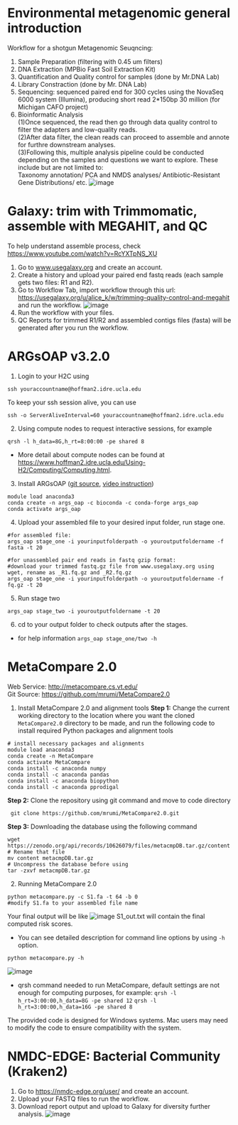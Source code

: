 # Environmental metagenomic general introduction
Workflow for a shotgun Metagenomic Seuqncing:
  1. Sample Preparation (filtering with 0.45 um filters)
  2. DNA Extraction (MPBio Fast Soil Extraction Kit)
  3. Quantification and Quality control for samples (done by Mr.DNA Lab)
  4. Library Constraction (done by Mr. DNA Lab)
  5. Sequencing: sequenced paired end for 300 cycles using the NovaSeq 6000 system (Illumina), producing short read 2*150bp 30 million (for Michigan CAFO project)
  6. Bioinformatic Analysis  
     (1)Once sequenced, the read then go through data quality control to filter the adapters and low-quality reads.  
     (2)After data filter, the clean reads can proceed to assemble and annote for furthre downstream analyses.  
     (3)Following this, multiple analysis pipeline could be conducted depending on the samples and questions we want to explore. These include but are not limited to:  
         Taxonomy annotation/ PCA and NMDS analyses/ Antibiotic-Resistant Gene Distributions/ etc.
![image](https://github.com/zerotook/Assembly/assets/102132762/2c2cc0cf-dc43-43a4-8c42-dd2dec515cde)

# Galaxy: trim with Trimmomatic, assemble with MEGAHIT, and QC
To help understand assemble process, check https://www.youtube.com/watch?v=RcYXTpNS_XU
1. Go to www.usegalaxy.org and create an account.
2. Create a history and upload your paired end fastq reads (each sample gets two files: R1 and R2).
3. Go to Workflow Tab, import workflow through this url: https://usegalaxy.org/u/alice_k/w/trimming-quality-control-and-megahit and run the workflow.
   ![image](https://github.com/zerotook/Assembly/assets/102132762/66bd4711-a40c-4423-b2d5-c8e7e6d2e810)
4. Run the workflow with your files.
5. QC Reports for trimmed R1/R2 and assembled contigs files (fasta) will be generated after you run the workflow.

# ARGsOAP v3.2.0
1. Login to your H2C using  
```
ssh youraccountname@hoffman2.idre.ucla.edu
```
  To keep your ssh session alive, you can use
```
ssh -o ServerAliveInterval=60 youraccountname@hoffman2.idre.ucla.edu
```
2. Using compute nodes to request interactive sessions, for example  
```
qrsh -l h_data=8G,h_rt=8:00:00 -pe shared 8
```
- More detail about compute nodes can be found at https://www.hoffman2.idre.ucla.edu/Using-H2/Computing/Computing.html.
  
3. Install ARGsOAP ([git source](https://github.com/xinehc/args_oap), [video instruction](https://smile.hku.hk/static/args/tools/HowToUseVersion3_2.mp4))
```
module load anaconda3
conda create -n args_oap -c bioconda -c conda-forge args_oap
conda activate args_oap
```
4. Upload your assembled file to your desired input folder, run stage one.
```
#for assembled file:
args_oap stage_one -i yourinputfolderpath -o youroutputfoldername -f fasta -t 20

#for unassembled pair end reads in fastq gzip format:
#download your trimmed fastq.gz file from www.usegalaxy.org using wget, rename as _R1.fq.gz and _R2.fq.gz
args_oap stage_one -i yourinputfolderpath -o youroutputfoldername -f fq.gz -t 20
```
5. Run stage two
```
args_oap stage_two -i youroutputfoldername -t 20
```
6. cd to your output folder to check outputs after the stages.
 
- for help information `args_oap stage_one/two -h`

# MetaCompare 2.0
Web Service: http://metacompare.cs.vt.edu/  
Git Source: https://github.com/mrumi/MetaCompare2.0  
1. Install MetaCompare 2.0 and alignment tools
**Step 1:** Change the current working directory to the location where you want the cloned `MetaCompare2.0` directory to be made, and run the following code to install required Python packages and alignment tools
 ```
# install necessary packages and alignments
 module load anaconda3
 conda create -n MetaCompare
 conda activate MetaCompare
 conda install -c anaconda numpy
 conda install -c anaconda pandas
 conda install -c anaconda biopython
 conda install -c anaconda pprodigal
```
**Step 2:** Clone the repository using git command and move to code directory
```
 git clone https://github.com/mrumi/MetaCompare2.0.git
```
**Step 3:** Downloading the database using the following command
```
wget https://zenodo.org/api/records/10626079/files/metacmpDB.tar.gz/content
# Rename that file
mv content metacmpDB.tar.gz
# Uncompress the database before using
tar -zxvf metacmpDB.tar.gz
```
2. Running MetaCompare 2.0
```
python metacompare.py -c S1.fa -t 64 -b 0
#modify S1.fa to your assembled file name
```
Your final output will be like
![image](https://github.com/user-attachments/assets/a83784a1-1bc4-4c76-982b-f40bfc89be7d)
S1_out.txt will contain the final computed risk scores.

- You can see detailed description for command line options by using `-h` option.
```
python metacompare.py -h
```
![image](https://github.com/user-attachments/assets/88ed2ebf-1716-436c-ad5f-3a4073239c80)

 - qrsh command needed to run MetaCompare, default settings are not enough for computing purposes, for example: 
    `qrsh -l h_rt=3:00:00,h_data=8G -pe shared 12`
    `qrsh -l h_rt=3:00:00,h_data=16G -pe shared 8`
 
The provided code is designed for Windows systems. Mac users may need to modify the code to ensure compatibility with the system.


# NMDC-EDGE: Bacterial Community (Kraken2)
1. Go to https://nmdc-edge.org/user/ and create an account.
2. Upload your FASTQ files to run the workflow.
3. Download report output and upload to Galaxy for diversity further analysis.
![image](https://github.com/user-attachments/assets/a0c1da86-2d36-4148-93a6-12fd9147f33b)


